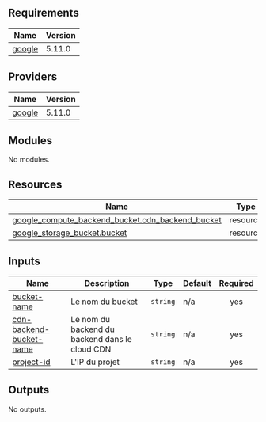 ## Requirements

| Name | Version |
|------|---------|
| <a name="requirement_google"></a> [google](#requirement\_google) | 5.11.0 |

## Providers

| Name | Version |
|------|---------|
| <a name="provider_google"></a> [google](#provider\_google) | 5.11.0 |

## Modules

No modules.

## Resources

| Name | Type |
|------|------|
| [google_compute_backend_bucket.cdn_backend_bucket](https://registry.terraform.io/providers/hashicorp/google/5.11.0/docs/resources/compute_backend_bucket) | resource |
| [google_storage_bucket.bucket](https://registry.terraform.io/providers/hashicorp/google/5.11.0/docs/resources/storage_bucket) | resource |

## Inputs

| Name | Description | Type | Default | Required |
|------|-------------|------|---------|:--------:|
| <a name="input_bucket-name"></a> [bucket-name](#input\_bucket-name) | Le nom du bucket | `string` | n/a | yes |
| <a name="input_cdn-backend-bucket-name"></a> [cdn-backend-bucket-name](#input\_cdn-backend-bucket-name) | Le nom du backend du backend dans le cloud CDN | `string` | n/a | yes |
| <a name="input_project-id"></a> [project-id](#input\_project-id) | L'IP du projet | `string` | n/a | yes |

## Outputs

No outputs.
